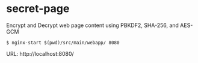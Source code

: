 
# secret-page

Encrypt and Decrypt web page content using PBKDF2, SHA-256, and AES-GCM

~~~
$ nginx-start $(pwd)/src/main/webapp/ 8080
~~~

URL: http://localhost:8080/
